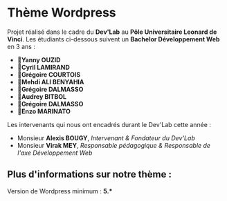 <h1>Thème Wordpress</h1>

<p>Projet réalisé dans le cadre du <b>Dev'Lab</b> au <b>Pôle Universitaire Leonard de Vinci</b>. Les étudiants ci-dessous suivent un <b>Bachelor Développement Web</b> en 3 ans : </p>

<ul>
	<li>🔸<b>Yanny OUZID</b></li>
	<li>🔹<b>Cyril LAMIRAND</b></li>
	<li>🔸<b>Grégoire COURTOIS</b></li>
	<li>🔹<b>Mehdi ALI BENYAHIA</b></li>
	<li>🔸<b>Grégoire DALMASSO</b></li>
	<li>🔹<b>Audrey BITBOL</b></li>
	<li>🔸<b>Grégoire DALMASSO</b></li>
	<li>🔹<b>Enzo MARINATO</b></li>
</ul>

<p>Les intervenants qui nous ont encadrés durant le Dev'Lab cette année :</p>

<ul>	
	<li>Monsieur <b>Alexis BOUGY</b>, <i>Intervenant & Fondateur du Dev'Lab</i></li>
	<li>Monsieur <b>Virak MEY</b>, <i>Responsable pédagogique & Responsable de l'axe Développement Web</i></li>
</ul>

<h2>Plus d'informations sur notre thème :</h2>

<p>Version de Wordpress minimum : <b>5.*</b> </p>
